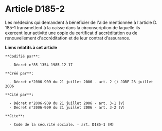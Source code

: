 # Article D185-2

Les médecins qui demandent à bénéficier de l'aide mentionnée à l'article D. 185-1 transmettent à la caisse dans la
circonscription de laquelle ils exercent leur activité une copie du certificat d'accréditation ou de renouvellement
d'accréditation et de leur contrat d'assurance.

**Liens relatifs à cet article**

	**Codifié par**:

	  - Décret n°85-1354 1985-12-17

	**Créé par**:

	  - Décret n°2006-909 du 21 juillet 2006 - art. 2 () JORF 23 juillet 2006

	**Cité par**:

	  - Décret n°2006-909 du 21 juillet 2006 - art. 3-1 (V)
	  - Décret n°2006-909 du 21 juillet 2006 - art. 3-2 (V)

	**Cite**:

	  - Code de la sécurité sociale. - art. D185-1 (M)
